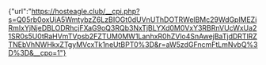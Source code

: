 {"url":"https://hosteagle.club/__cpi.php?s=Q05rb0oxUjA5WmtybzZ6LzBIOGt0dUVnUThDOTRWelBMc29WdGplMEZiRmIxYjNjeDBLODRhcjFXaG9oQ3RQb3NxTjBLYXd0M0VxY3RBRnVUcWxUa21SR0s5U0tRaHVmTVpsb2FZTUM0MW1LanhxR0hZVlo4SnAwejBaTjdDRTlRZTNEbVhNWHkxZTgyMVcxTk1neUtBPT0%3D&r=aW5zdGFncmFtLmNvbQ%3D%3D&__cpo=1"}
